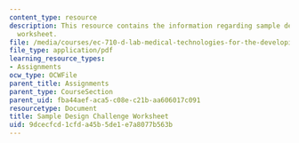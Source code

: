 ```yaml
---
content_type: resource
description: This resource contains the information regarding sample design challenge
  worksheet.
file: /media/courses/ec-710-d-lab-medical-technologies-for-the-developing-world-spring-2010/9dcecfcd1cfda45b5de1e7a8077b563b_MITEC_710S10_DesChlWs_smpl.pdf
file_type: application/pdf
learning_resource_types:
- Assignments
ocw_type: OCWFile
parent_title: Assignments
parent_type: CourseSection
parent_uid: fba44aef-aca5-c08e-c21b-aa606017c091
resourcetype: Document
title: Sample Design Challenge Worksheet
uid: 9dcecfcd-1cfd-a45b-5de1-e7a8077b563b
---
```

